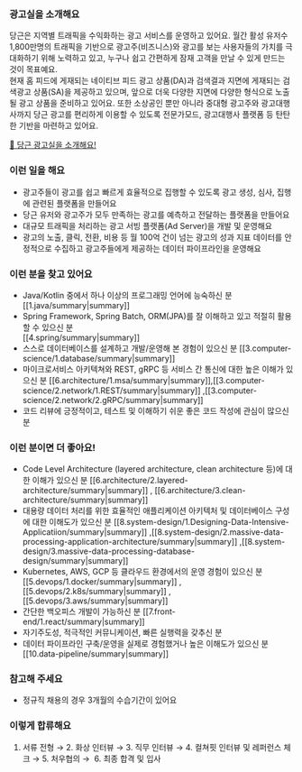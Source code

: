 
### 광고실을 소개해요

당근은 지역별 트래픽을 수익화하는 광고 서비스를 운영하고 있어요. 월간 활성 유저수 1,800만명의 트래픽을 기반으로 광고주(비즈니스)와 광고를 보는 사용자들의 가치를 극대화하기 위해 노력하고 있고, 누구나 쉽고 간편하게 잠재 고객을 만날 수 있게 만드는 것이 목표예요.  
현재 홈 피드에 게재되는 네이티브 피드 광고 상품(DA)과 검색결과 지면에 게재되는 검색광고 상품(SA)을 제공하고 있으며, 앞으로 더욱 다양한 지면에 다양한 형식으로 노출될 광고 상품을 준비하고 있어요. 또한 소상공인 뿐만 아니라 중대형 광고주와 광고대행사까지 당근 광고를 편리하게 이용할 수 있도록 전문가모드, 광고대행사 플랫폼 등 탄탄한 기반을 마련하고 있어요.

[🥕 당근 광고실을 소개해요!](https://medium.com/daangn/%EB%8B%B9%EA%B4%91%EC%86%8C-%EC%A0%84%EB%8B%A8%EC%A7%80%EB%A5%BC-%EB%8C%80%EC%B2%B4%ED%95%A0-%EB%8B%B9%EA%B7%BC-%EA%B4%91%EA%B3%A0%EC%9D%98-%EB%93%B1%EC%9E%A5-%EF%B8%8F-5c558dc4fb18)

### 이런 일을 해요

- 광고주들이 광고를 쉽고 빠르게 효율적으로 집행할 수 있도록 광고 생성, 심사, 집행에 관련된 플랫폼을 만들어요
- 당근 유저와 광고주가 모두 만족하는 광고를 예측하고 전달하는 플랫폼을 만들어요
- 대규모 트래픽을 처리하는 광고 서빙 플랫폼(Ad Server)을 개발 및 운영해요
- 광고의 노출, 클릭, 전환, 비용 등 월 100억 건이 넘는 광고의 성과 지표 데이터를 안정적으로 수집하고 광고주들에게 제공하는 데이터 파이프라인을 운영해요

### 이런 분을 찾고 있어요

- Java/Kotlin 중에서 하나 이상의 프로그래밍 언어에 능숙하신 분  [[1.java/summary|summary]]
- Spring Framework, Spring Batch, ORM(JPA)를 잘 이해하고 있고 적절히 활용할 수 있으신 분     
   [[4.spring/summary|summary]]
- 스스로 데이터베이스를 설계하고 개발/운영해 본 경험이 있으신 분 [[3.computer-science/1.database/summary|summary]]
- 마이크로서비스 아키텍쳐와 REST, gRPC 등 서비스 간 통신에 대한 높은 이해가 있으신 분 [[6.architecture/1.msa/summary|summary]],[[3.computer-science/2.network/1.REST/summary|summary]] ,[[3.computer-science/2.network/2.gRPC/summary|summary]] 
- 코드 리뷰에 긍정적이고, 테스트 및 이해하기 쉬운 좋은 코드 작성에 관심이 많으신 분

### 이런 분이면 더 좋아요!

- Code Level Architecture (layered architecture, clean architecture 등)에 대한 이해가 있으신 분 [[6.architecture/2.layered-architecture/summary|summary]] , [[6.architecture/3.clean-architecture/summary|summary]]
- 대용량 데이터 처리를 위한 효율적인 애플리케이션 아키텍처 및 데이터베이스 구성에 대한 이해도가 있으신 분 [[8.system-design/1.Designing-Data-Intensive-Applicatiion/summary|summary]] ,[[8.system-design/2.massive-data-processing-application-architecture/summary|summary]] ,[[8.system-design/3.massive-data-processing-database-design/summary|summary]] 
- Kubernetes, AWS, GCP 등 클라우드 환경에서의 운영 경험이 있으신 분 [[5.devops/1.docker/summary|summary]] ,[[5.devops/2.k8s/summary|summary]] ,[[5.devops/3.aws/summary|summary]]
- 간단한 백오피스 개발이 가능하신 분 [[7.front-end/1.react/summary|summary]]
- 자기주도성, 적극적인 커뮤니케이션, 빠른 실행력을 갖추신 분
- 데이터 파이프라인 구축/운영을 실제로 경험했거나 높은 이해도가 있으신 분 [[10.data-pipeline/summary|summary]]

### 참고해 주세요

- 정규직 채용의 경우 3개월의 수습기간이 있어요

### 이렇게 합류해요

1. 서류 전형 → 2. 화상 인터뷰 → 3. 직무 인터뷰 → 4. 컬쳐핏 인터뷰 및 레퍼런스 체크 → 5. 처우협의 →  6. 최종 합격 및 입사